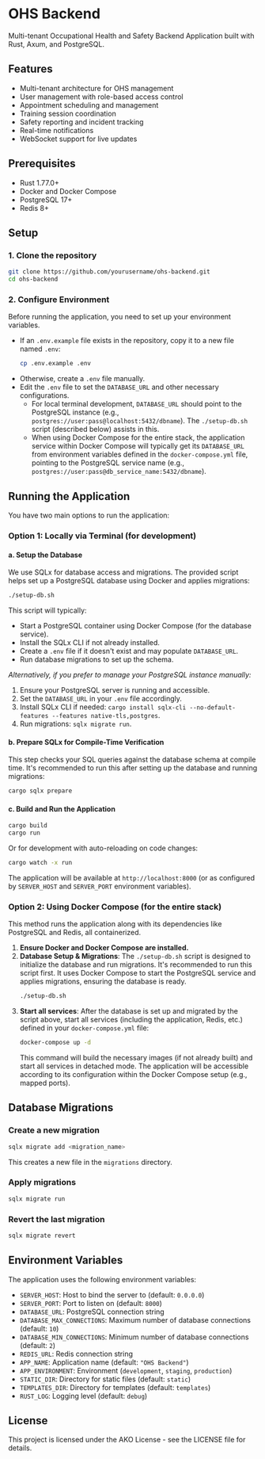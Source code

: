 # OHS Backend

Multi-tenant Occupational Health and Safety Backend Application built with Rust, Axum, and PostgreSQL.

## Features

- Multi-tenant architecture for OHS management
- User management with role-based access control
- Appointment scheduling and management
- Training session coordination
- Safety reporting and incident tracking
- Real-time notifications
- WebSocket support for live updates

## Prerequisites

- Rust 1.77.0+
- Docker and Docker Compose
- PostgreSQL 17+
- Redis 8+

## Setup

### 1. Clone the repository

```bash
git clone https://github.com/yourusername/ohs-backend.git
cd ohs-backend
```

### 2. Configure Environment

Before running the application, you need to set up your environment variables.
- If an `.env.example` file exists in the repository, copy it to a new file named `.env`:
  ```bash
  cp .env.example .env
  ```
- Otherwise, create a `.env` file manually.
- Edit the `.env` file to set the `DATABASE_URL` and other necessary configurations.
  - For local terminal development, `DATABASE_URL` should point to the PostgreSQL instance (e.g., `postgres://user:pass@localhost:5432/dbname`). The `./setup-db.sh` script (described below) assists in this.
  - When using Docker Compose for the entire stack, the application service within Docker Compose will typically get its `DATABASE_URL` from environment variables defined in the `docker-compose.yml` file, pointing to the PostgreSQL service name (e.g., `postgres://user:pass@db_service_name:5432/dbname`).

## Running the Application

You have two main options to run the application:

### Option 1: Locally via Terminal (for development)

#### a. Setup the Database

We use SQLx for database access and migrations. The provided script helps set up a PostgreSQL database using Docker and applies migrations:

```bash
./setup-db.sh
```

This script will typically:
- Start a PostgreSQL container using Docker Compose (for the database service).
- Install the SQLx CLI if not already installed.
- Create a `.env` file if it doesn't exist and may populate `DATABASE_URL`.
- Run database migrations to set up the schema.

*Alternatively, if you prefer to manage your PostgreSQL instance manually:*
1. Ensure your PostgreSQL server is running and accessible.
2. Set the `DATABASE_URL` in your `.env` file accordingly.
3. Install SQLx CLI if needed: `cargo install sqlx-cli --no-default-features --features native-tls,postgres`.
4. Run migrations: `sqlx migrate run`.

#### b. Prepare SQLx for Compile-Time Verification

This step checks your SQL queries against the database schema at compile time. It's recommended to run this after setting up the database and running migrations:

```bash
cargo sqlx prepare
```

#### c. Build and Run the Application

```bash
cargo build
cargo run
```

Or for development with auto-reloading on code changes:

```bash
cargo watch -x run
```

The application will be available at `http://localhost:8000` (or as configured by `SERVER_HOST` and `SERVER_PORT` environment variables).

### Option 2: Using Docker Compose (for the entire stack)

This method runs the application along with its dependencies like PostgreSQL and Redis, all containerized.

1.  **Ensure Docker and Docker Compose are installed.**
2.  **Database Setup & Migrations**:
    The `./setup-db.sh` script is designed to initialize the database and run migrations. It's recommended to run this script first. It uses Docker Compose to start the PostgreSQL service and applies migrations, ensuring the database is ready.
    ```bash
    ./setup-db.sh
    ```
3.  **Start all services**:
    After the database is set up and migrated by the script above, start all services (including the application, Redis, etc.) defined in your `docker-compose.yml` file:
    ```bash
    docker-compose up -d
    ```
    This command will build the necessary images (if not already built) and start all services in detached mode. The application will be accessible according to its configuration within the Docker Compose setup (e.g., mapped ports).

## Database Migrations

### Create a new migration

```bash
sqlx migrate add <migration_name>
```

This creates a new file in the `migrations` directory.

### Apply migrations

```bash
sqlx migrate run
```

### Revert the last migration

```bash
sqlx migrate revert
```

## Environment Variables

The application uses the following environment variables:

- `SERVER_HOST`: Host to bind the server to (default: `0.0.0.0`)
- `SERVER_PORT`: Port to listen on (default: `8000`)
- `DATABASE_URL`: PostgreSQL connection string
- `DATABASE_MAX_CONNECTIONS`: Maximum number of database connections (default: `10`)
- `DATABASE_MIN_CONNECTIONS`: Minimum number of database connections (default: `2`)
- `REDIS_URL`: Redis connection string
- `APP_NAME`: Application name (default: `"OHS Backend"`)
- `APP_ENVIRONMENT`: Environment (`development`, `staging`, `production`)
- `STATIC_DIR`: Directory for static files (default: `static`)
- `TEMPLATES_DIR`: Directory for templates (default: `templates`)
- `RUST_LOG`: Logging level (default: `debug`)

## License

This project is licensed under the AKO License - see the LICENSE file for details.
